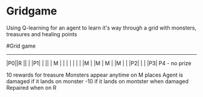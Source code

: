 # Gridgame
Using Q-learning for an agent to learn it's way through a grid with monsters, treasures and healing points

#Grid game
__________________
|P0||R ||  |  |P1|
|  ||  | M |  |  |
|  |   |   |  |M |
|M | M |   |M |  |
|P2|   |   |  |P3|
P4 - no prize

10 rewards for treasure
Monsters appear anytime on M places
Agent is damaged if it lands on monster
-10 if it lands on montster when damaged
Repaired when on R
